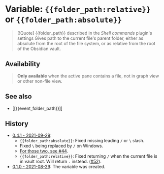 # Variable: `{{folder_path:relative}}` or `{{folder_path:absolute}}`
> [!Quote] {{folder_path}} described in the *Shell commands* plugin's settings
> Gives path to the current file's parent folder, either as absolute from the root of the file system, or as relative from the root of the Obsidian vault.

## Availability
> <strong>Only available</strong> when the active pane contains a file, not in graph view or other non-file view.

## See also
- [[{{event_folder_path}}]]

## History
- [0.4.1 - 2021-09-29](https://github.com/Taitava/obsidian-shellcommands/blob/main/CHANGELOG.md#041---2021-09-29):
	- `{{folder_path:absolute}}`: Fixed missing leading `/` or `\` slash.
	- Fixed `\` being replaced by `/` on Windows.
	- [For those two, see #44](https://github.com/Taitava/obsidian-shellcommands/issues/44).
	- `{{folder_path:relative}}`: Fixed returning `/` when the current file is in vault root. Will return `.` instead. ([#52](https://github.com/Taitava/obsidian-shellcommands/issues/52)).
- [0.1.0 - 2021-08-29](https://github.com/Taitava/obsidian-shellcommands/blob/main/CHANGELOG.md#010---2021-08-29): The variable was created.